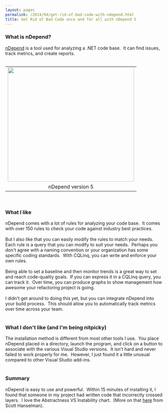 ```yaml
---
layout: pages
permalink: /2014/04/get-rid-of-bad-code-with-ndepend.html
title: Get Rid of Bad Code once and for all with nDepend 5
---
```

<h3>
<b>What is nDepend?</b></h3>
<a href="http://www.ndepend.com/">nDepend</a> is a tool used for analyzing a .NET code base. &nbsp;It can find issues, track metrics, and create reports.<br />
<br />
<table align="center" cellpadding="0" cellspacing="0" class="tr-caption-container" style="margin-left: auto; margin-right: auto; text-align: center;"><tbody>
<tr><td style="text-align: center;"><a href="http://www.ndepend.com/Res/CQLEdition2.PNG" imageanchor="1" style="margin-left: auto; margin-right: auto;"><img border="0" src="http://www.ndepend.com/Res/CQLEdition2.PNG" height="362" width="400" /></a></td></tr>
<tr><td class="tr-caption" style="text-align: center;">nDepend version 5</td></tr>
</tbody></table>
<br />
<h3>
What I like</h3>
nDepend comes with a lot of rules for analyzing your code base. &nbsp;It comes with over 150 rules to check your code against industry best practices.<br />
<br />
But I also like that you can easily modify the rules to match your needs. &nbsp; Each rule is a query that you can modify to suit your needs. &nbsp;Perhaps you don't agree with a naming convention or your organization has some specific coding standards. &nbsp;With CQLinq, you can write and enforce your own rules.<br />
<br />
Being able to set a baseline and then monitor trends is a great way to set and reach code-quality goals. &nbsp;If you can express it in a CQLinq query, you can track it. &nbsp;Over time, you can produce graphs to show management how awesome your refactoring project is going.<br />
<br />
I didn't get around to doing this yet, but you can integrate nDepend into your build process. &nbsp;This should allow you to automatically track metrics over time across your team.<br />
<br />
<h3>
What I don't like (and I'm being nitpicky)</h3>
The installation method is different from most other tools I use. &nbsp;You place nDepend placed in a directory, launch the program, and click on a button to associate with the various Visual Studio versions. &nbsp;It isn't hard and never failed to work properly for me. &nbsp;However, I just found it a little unusual compared to other Visual Studio add-ins.<br />
<br />
<h3>
Summary</h3>
nDepend is easy to use and powerful. &nbsp;Within 15 minutes of installing it, I found that someone in my project had written code that incorrectly crossed layers. &nbsp;I love the Abstractness VS Instability chart. &nbsp;(More on that <a href="http://www.hanselman.com/blog/ExitingTheZoneOfPainStaticAnalysisWithNDepend.aspx">here</a> from Scott Hanselman).<br />
<br />
